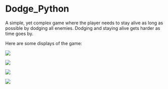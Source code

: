 # Dodge_Python
A simple, yet complex game where the player needs to stay alive as long as possible by dodging all enemies. Dodging and staying alive gets harder as time goes by.

Here are some displays of the game:

![](display.png)

![](display2.png)

![](display3.png)

![](display1.png)
